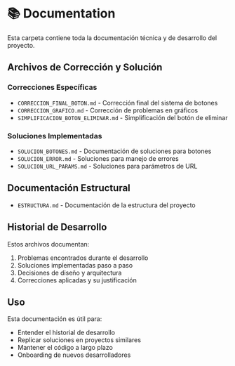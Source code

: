 # 📚 Documentation

Esta carpeta contiene toda la documentación técnica y de desarrollo del proyecto.

## Archivos de Corrección y Solución

### Correcciones Específicas
- `CORRECCION_FINAL_BOTON.md` - Corrección final del sistema de botones
- `CORRECCION_GRAFICO.md` - Corrección de problemas en gráficos
- `SIMPLIFICACION_BOTON_ELIMINAR.md` - Simplificación del botón de eliminar

### Soluciones Implementadas
- `SOLUCION_BOTONES.md` - Documentación de soluciones para botones
- `SOLUCION_ERROR.md` - Soluciones para manejo de errores
- `SOLUCION_URL_PARAMS.md` - Soluciones para parámetros de URL

## Documentación Estructural
- `ESTRUCTURA.md` - Documentación de la estructura del proyecto

## Historial de Desarrollo

Estos archivos documentan:
1. Problemas encontrados durante el desarrollo
2. Soluciones implementadas paso a paso
3. Decisiones de diseño y arquitectura
4. Correcciones aplicadas y su justificación

## Uso

Esta documentación es útil para:
- Entender el historial de desarrollo
- Replicar soluciones en proyectos similares
- Mantener el código a largo plazo
- Onboarding de nuevos desarrolladores
